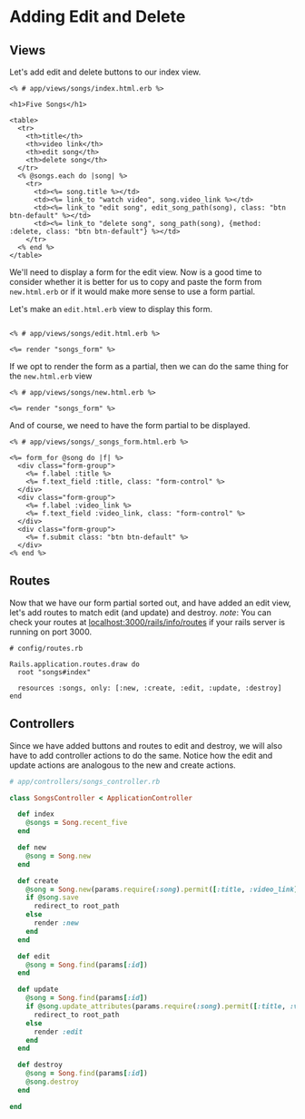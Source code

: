 # Adding Edit and Delete

## Views
Let's add edit and delete buttons to our index view.

```erb
<% # app/views/songs/index.html.erb %>

<h1>Five Songs</h1>

<table>
  <tr>
    <th>title</th>
    <th>video link</th>
    <th>edit song</th>
    <th>delete song</th>
  </tr>
  <% @songs.each do |song| %>
    <tr>
      <td><%= song.title %></td>
      <td><%= link_to "watch video", song.video_link %></td>
      <td><%= link_to "edit song", edit_song_path(song), class: "btn btn-default" %></td>
      <td><%= link_to "delete song", song_path(song), {method: :delete, class: "btn btn-default"} %></td>
    </tr>
  <% end %>
</table>
```
We'll need to display a form for the edit view. Now is a good time to consider whether it is better for us to copy and paste the form from `new.html.erb` or if it would make more sense to use a form partial.

Let's make an `edit.html.erb` view to display this form.
```erb

<% # app/views/songs/edit.html.erb %>

<%= render "songs_form" %>
```
If we opt to render the form as a partial, then we can do the same thing for the `new.html.erb` view
```erb
<% # app/views/songs/new.html.erb %>

<%= render "songs_form" %>
```
And of course, we need to have the form partial to be displayed.
```erb
<% # app/views/songs/_songs_form.html.erb %>

<%= form_for @song do |f| %>
  <div class="form-group">
    <%= f.label :title %>
    <%= f.text_field :title, class: "form-control" %>
  </div>
  <div class="form-group">
    <%= f.label :video_link %>
    <%= f.text_field :video_link, class: "form-control" %>
  </div>
  <div class="form-group">
    <%= f.submit class: "btn btn-default" %>
  </div>
<% end %>
```

## Routes
Now that we have our form partial sorted out, and have added an edit view, let's add routes to match edit (and update) and destroy. *note*: You can check your routes at [localhost:3000/rails/info/routes](http://localhost:3000/rails/info/routes) if your rails server is running on port 3000.
```erb
# config/routes.rb

Rails.application.routes.draw do
  root "songs#index"

  resources :songs, only: [:new, :create, :edit, :update, :destroy]
end
```
## Controllers
Since we have added buttons and routes to edit and destroy, we will also have to add controller actions to do the same. Notice how the edit and update actions are analogous to the new and create actions.  
  
```ruby
# app/controllers/songs_controller.rb

class SongsController < ApplicationController

  def index
    @songs = Song.recent_five
  end

  def new
    @song = Song.new
  end

  def create
    @song = Song.new(params.require(:song).permit([:title, :video_link]))
    if @song.save
      redirect_to root_path
    else
      render :new
    end
  end

  def edit
    @song = Song.find(params[:id])
  end

  def update
    @song = Song.find(params[:id])
    if @song.update_attributes(params.require(:song).permit([:title, :video_link]))
      redirect_to root_path
    else
      render :edit
    end
  end

  def destroy
    @song = Song.find(params[:id])
    @song.destroy
  end

end
```
